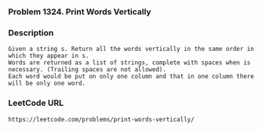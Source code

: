 ### Problem 1324. Print Words Vertically

### Description
    Given a string s. Return all the words vertically in the same order in which they appear in s.
    Words are returned as a list of strings, complete with spaces when is necessary. (Trailing spaces are not allowed).
    Each word would be put on only one column and that in one column there will be only one word.
    
### LeetCode URL
    https://leetcode.com/problems/print-words-vertically/
